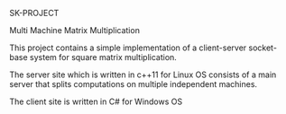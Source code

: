 SK-PROJECT

Multi Machine Matrix Multiplication

This project contains a simple implementation of a client-server socket-base system for square matrix multiplication.

The server site which is written in c++11 for Linux OS consists of a main server that splits computations on multiple independent machines.

The client site is written in C# for Windows OS
